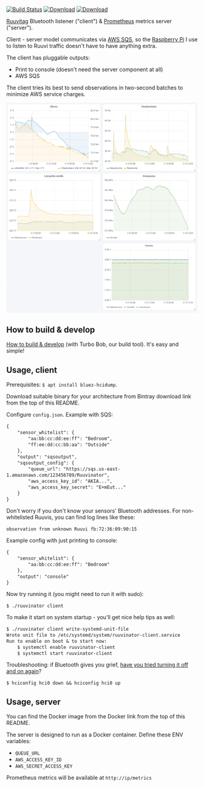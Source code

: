 [![Build Status](https://img.shields.io/travis/function61/ruuvinator.svg?style=for-the-badge)](https://travis-ci.org/function61/ruuvinator)
[![Download](https://img.shields.io/bintray/v/function61/ruuvinator/main.svg?style=for-the-badge&label=Download)](https://bintray.com/function61/ruuvinator/main/_latestVersion#files)
[![Download](https://img.shields.io/docker/pulls/fn61/ruuvinator.svg?style=for-the-badge)](https://hub.docker.com/r/fn61/ruuvinator/)

[Ruuvitag](https://shop.ruuvi.com/product/ruuvitag/) Bluetooth listener ("client") &
[Prometheus](https://prometheus.io/) metrics server ("server").

Client - server model communicates via [AWS SQS](https://aws.amazon.com/sqs/), so the
[Raspberry Pi](https://www.raspberrypi.org/) I use to listen to Ruuvi traffic doesn't have
to have anything extra.

The client has pluggable outputs:

- Print to console (doesn't need the server component at all)
- AWS SQS

The client tries its best to send observations in two-second batches to minimize AWS
service charges.

![](docs/graphs.png)


How to build & develop
----------------------

[How to build & develop](https://github.com/function61/turbobob/blob/master/docs/external-how-to-build-and-dev.md)
(with Turbo Bob, our build tool). It's easy and simple!


Usage, client
-------------

Prerequisites: `$ apt install bluez-hcidump`.

Download suitable binary for your architecture from Bintray download link from the top of
this README.

Configure `config.json`. Example with SQS:

```
{
	"sensor_whitelist": {
		"aa:bb:cc:dd:ee:ff": "Bedroom",
		"ff:ee:dd:cc:bb:aa": "Outside"
	},
	"output": "sqsoutput",
	"sqsoutput_config": {
		"queue_url": "https://sqs.us-east-1.amazonaws.com/123456789/Ruuvinator",
		"aws_access_key_id": "AKIA...",
		"aws_access_key_secret": "E+mEut..."
	}
}
```

Don't worry if you don't know your sensors' Bluetooth addresses. For non-whitelisted Ruuvis,
you can find log lines like these:

```
observation from unknown Ruuvi fb:72:36:09:90:15
```

Example config with just printing to console:

```
{
	"sensor_whitelist": {
		"aa:bb:cc:dd:ee:ff": "Bedroom"
	},
	"output": "console"
}
```

Now try running it (you might need to run it with sudo):

```
$ ./ruuvinator client
```

To make it start on system startup - you'll get nice help tips as well:

```
$ ./ruuvinator client write-systemd-unit-file
Wrote unit file to /etc/systemd/system/ruuvinator-client.service
Run to enable on boot & to start now:
	$ systemctl enable ruuvinator-client
	$ systemctl start ruuvinator-client
```

Troubleshooting: if Bluetooth gives you grief,
[have you tried turning it off and on again](https://youtu.be/nn2FB1P_Mn8?t=10)?

```
$ hciconfig hci0 down && hciconfig hci0 up
```


Usage, server
-------------

You can find the Docker image from the Docker link from the top of this README.

The server is designed to run as a Docker container. Define these ENV variables:

- `QUEUE_URL`
- `AWS_ACCESS_KEY_ID`
- `AWS_SECRET_ACCESS_KEY`

Prometheus metrics will be available at `http://ip/metrics`
